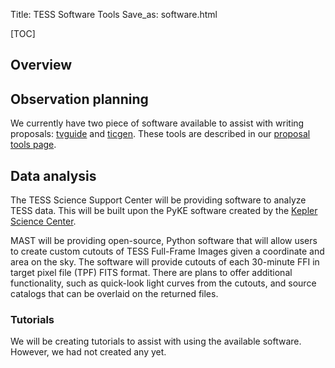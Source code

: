 Title: TESS Software Tools
Save_as: software.html

[TOC]

## Overview




## Observation planning
We currently have two piece of software available to assist with writing proposals: [tvguide](proposal-tools.html#tvguide) and [ticgen](proposal-tools.html#ticgen). These tools are described in our [proposal tools page](proposal-tools.html).


## Data analysis
The TESS Science Support Center will be providing software to analyze TESS data. This will be built upon the PyKE software created by the [Kepler Science Center](keplerscience.arc.nasa.gov).

MAST will be providing open-source, Python software that will allow users to create custom cutouts of TESS Full-Frame Images given a
coordinate and area on the sky. The software will provide cutouts of each 30-minute FFI in target pixel file (TPF) FITS format. There are plans to offer additional functionality, such as quick-look light curves from the cutouts, and source catalogs that can be overlaid on the returned files.


### Tutorials
We will be creating tutorials to assist with using the available software. However, we had not created any yet.